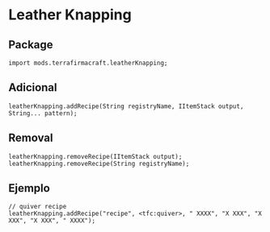 # Leather Knapping

## Package
```zenscript
import mods.terrafirmacraft.leatherKnapping;
```

## Adicional

```zenscript
leatherKnapping.addRecipe(String registryName, IItemStack output, String... pattern);
```

## Removal

```zenscript
leatherKnapping.removeRecipe(IItemStack output);
leatherKnapping.removeRecipe(String registryName);
```

## Ejemplo
```zenscript
// quiver recipe
leatherKnapping.addRecipe("recipe", <tfc:quiver>, " XXXX", "X XXX", "X XXX", "X XXX", " XXXX");
```